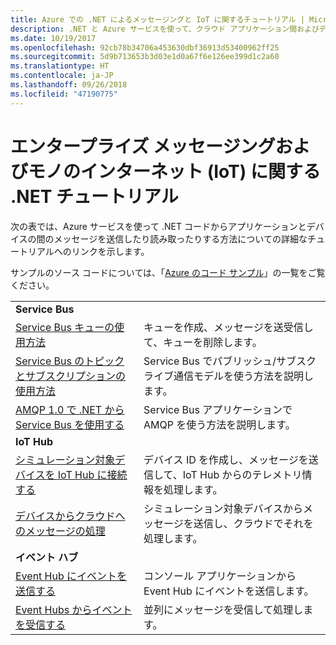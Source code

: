 ```yaml
---
title: Azure での .NET によるメッセージングと IoT に関するチュートリアル | Microsoft Docs
description: .NET と Azure サービスを使って、クラウド アプリケーション間およびデバイスとクラウドの間でメッセージを送信します。
ms.date: 10/19/2017
ms.openlocfilehash: 92cb78b34706a453630dbf36913d53400962ff25
ms.sourcegitcommit: 5d9b713653b3d03e1d0a67f6e126ee399d1c2a60
ms.translationtype: HT
ms.contentlocale: ja-JP
ms.lasthandoff: 09/26/2018
ms.locfileid: "47190775"
---
```

# <a name="net-tutorials-for-enterprise-messaging-and-internet-of-things-iot"></a>エンタープライズ メッセージングおよびモノのインターネット (IoT) に関する .NET チュートリアル

次の表では、Azure サービスを使って .NET コードからアプリケーションとデバイスの間のメッセージを送信したり読み取ったりする方法についての詳細なチュートリアルへのリンクを示します。

サンプルのソース コードについては、「[Azure のコード サンプル](https://azure.microsoft.com/resources/samples/?platform=dotnet)」の一覧をご覧ください。


| | |
|---|---|
| **Service Bus** | |
| [Service Bus キューの使用方法][1] | キューを作成、メッセージを送受信して、キューを削除します。 | 
| [Service Bus のトピックとサブスクリプションの使用方法][2] | Service Bus でパブリッシュ/サブスクライブ通信モデルを使う方法を説明します。
| [AMQP 1.0 で .NET から Service Bus を使用する][3] | Service Bus アプリケーションで AMQP を使う方法を説明します。
|**IoT Hub**|
| [シミュレーション対象デバイスを IoT Hub に接続する][4] | デバイス ID を作成し、メッセージを送信して、IoT Hub からのテレメトリ情報を処理します。 |   
| [デバイスからクラウドへのメッセージの処理][5] | シミュレーション対象デバイスからメッセージを送信し、クラウドでそれを処理します。 |
|**イベント ハブ**|
| [Event Hub にイベントを送信する][6] | コンソール アプリケーションから Event Hub にイベントを送信します。
| [Event Hubs からイベントを受信する][7] | 並列にメッセージを受信して処理します。


[1]: /azure/service-bus-messaging/service-bus-dotnet-get-started-with-queues
[2]: /azure/service-bus-messaging/service-bus-dotnet-how-to-use-topics-subscriptions
[3]: /azure/service-bus-messaging/service-bus-amqp-dotnet
[4]: /azure/iot-hub/iot-hub-csharp-csharp-getstarted
[5]: /azure/iot-hub/iot-hub-csharp-csharp-process-d2c
[6]: /azure/event-hubs/event-hubs-dotnet-standard-getstarted-send
[7]: /azure/event-hubs/event-hubs-dotnet-standard-getstarted-receive-eph


